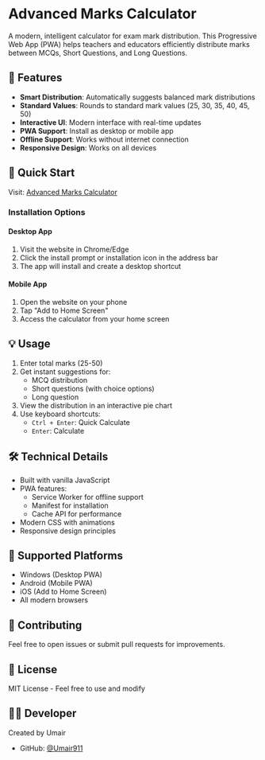 # Advanced Marks Calculator

A modern, intelligent calculator for exam mark distribution. This Progressive Web App (PWA) helps teachers and educators efficiently distribute marks between MCQs, Short Questions, and Long Questions.

## 🌟 Features

- **Smart Distribution**: Automatically suggests balanced mark distributions
- **Standard Values**: Rounds to standard mark values (25, 30, 35, 40, 45, 50)
- **Interactive UI**: Modern interface with real-time updates
- **PWA Support**: Install as desktop or mobile app
- **Offline Support**: Works without internet connection
- **Responsive Design**: Works on all devices

## 🚀 Quick Start

Visit: [Advanced Marks Calculator](https://umair911.github.io/Marks-Calculator-app/)

### Installation Options

#### Desktop App
1. Visit the website in Chrome/Edge
2. Click the install prompt or installation icon in the address bar
3. The app will install and create a desktop shortcut

#### Mobile App
1. Open the website on your phone
2. Tap "Add to Home Screen"
3. Access the calculator from your home screen

## 💡 Usage

1. Enter total marks (25-50)
2. Get instant suggestions for:
   - MCQ distribution
   - Short questions (with choice options)
   - Long question
3. View the distribution in an interactive pie chart
4. Use keyboard shortcuts:
   - `Ctrl + Enter`: Quick Calculate
   - `Enter`: Calculate

## 🛠️ Technical Details

- Built with vanilla JavaScript
- PWA features:
  - Service Worker for offline support
  - Manifest for installation
  - Cache API for performance
- Modern CSS with animations
- Responsive design principles

## 📱 Supported Platforms

- Windows (Desktop PWA)
- Android (Mobile PWA)
- iOS (Add to Home Screen)
- All modern browsers

## 🤝 Contributing

Feel free to open issues or submit pull requests for improvements.

## 📄 License

MIT License - Feel free to use and modify

## 👨‍💻 Developer

Created by Umair
- GitHub: [@Umair911](https://github.com/Umair911) 